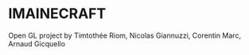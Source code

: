 IMAINECRAFT
===========

Open GL project by Timtothée Riom, Nicolas Giannuzzi, Corentin Marc, Arnaud Gicquello